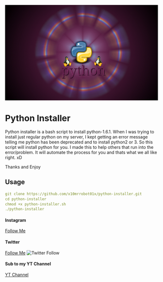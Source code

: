 <img src="./Img/python.png">

# Python Installer

Python installer is a bash script to install python-1.6.1. When I was trying to install just regular python on my server,
I kept getting an error message telling me python has been deprecated and to install python2 or 3. So this
script will install python for you. I made this to help others that run into the error/problem. It will automate the process for you and thats what we all like right. xD

Thanks and Enjoy

## Usage
```yaml
git clone https://github.com/x10mrrobot01x/python-installer.git
cd python-installer
chmod +x python-installer.sh
./python-installer
```

#### Instagram
[Follow Me](https://www.instagram.com/xmrrobotx1/)
#### Twitter
[Follow Me](https://twitter.com/MrRobot38159405)
![Twitter Follow](https://img.shields.io/twitter/follow/MrRobot38159405?label=Follow&style=social)
#### Sub to my YT Channel
[YT Channel](https://www.youtube.com/channel/UC4m514Ek47PsffUuTrrakTA?view_as=subscriber)
